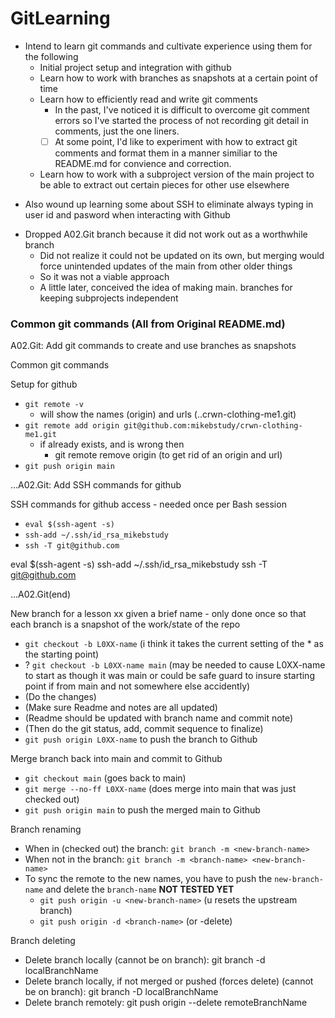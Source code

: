 # GitLearning

- Intend to learn git commands and cultivate experience using them for the following
    + Initial project setup and integration with github
    + Learn how to work with branches as snapshots at a certain point of time
    + Learn how to efficiently read and write git comments
        * In the past, I've noticed it is difficult to overcome git comment errors so I've started the process of not recording git detail in comments, just the one liners. 
        * [ ] At some point, I'd like to experiment with how to extract git comments and format them in a manner similiar to the README.md for convience and correction.
    + Learn how to work with a subproject version of the main project to be able to extract out certain pieces for other use elsewhere
+ Also wound up learning some about SSH to eliminate always typing in user id and pasword when interacting with Github
- Dropped A02.Git branch because it did not work out as a worthwhile branch
    + Did not realize it could not be updated on its own, but merging would force unintended updates of the main from other older things
    + So it was not a viable approach
    + A little later, conceived the idea of making main.<SubProject> branches for keeping subprojects independent

### Common git commands (All from Original README.md)

A02.Git: Add git commands to create and use branches as snapshots

Common git commands

Setup for github

- `git remote -v`
    + will show the names (origin) and urls (..crwn-clothing-me1.git)
- `git remote add origin git@github.com:mikebstudy/crwn-clothing-me1.git`
    + if already exists, and is wrong then
        + git remote remove origin (to get rid of an origin and url)
- `git push origin main`

...A02.Git: Add SSH commands for github 

SSH commands for github access - needed once per Bash session 

- `eval $(ssh-agent -s)`
- `ssh-add ~/.ssh/id_rsa_mikebstudy`
- `ssh -T git@github.com`

eval $(ssh-agent -s)
ssh-add ~/.ssh/id_rsa_mikebstudy
ssh -T git@github.com

...A02.Git(end)

New branch for a lesson xx given a brief name - only done once so that each branch is a snapshot of the work/state of the repo

- `git checkout -b L0XX-name` (i think it takes the current setting of the * as the starting point)
- ? `git checkout -b L0XX-name main` (may be needed to cause L0XX-name to start as though it was main or could be safe guard to insure starting point if from main and not somewhere else accidently)
- (Do the changes)
- (Make sure Readme and notes are all updated)
- (Readme should be updated with branch name and commit note)
- (Then do the git status, add, commit sequence to finalize)
- `git push origin L0XX-name` to push the branch to Github

Merge branch back into main and commit to Github

- `git checkout main` (goes back to main)
- `git merge --no-ff L0XX-name` (does merge into main that was just checked out)
- `git push origin main` to push the merged main to Github

Branch renaming

- When in (checked out) the branch: `git branch -m <new-branch-name>`
- When not in the branch: `git branch -m <branch-name> <new-branch-name>`
- To sync the remote to the new names, you have to push the `new-branch-name` and delete the `branch-name` **NOT TESTED YET**
    + `git push origin -u <new-branch-name>` (u resets the upstream branch)
    + `git push origin -d <branch-name>` (or -delete)

Branch deleting

- Delete branch locally (cannot be on branch): git branch -d localBranchName
- Delete branch locally, if not merged or pushed (forces delete) (cannot be on branch): git branch -D localBranchName
- Delete branch remotely: git push origin --delete remoteBranchName

